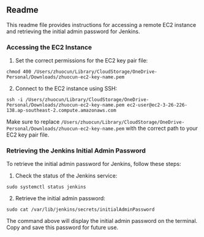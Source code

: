 ## Readme

This readme file provides instructions for accessing a remote EC2 instance and retrieving the initial admin password for Jenkins.

### Accessing the EC2 Instance

1. Set the correct permissions for the EC2 key pair file:

```shell
chmod 400 /Users/zhuocun/Library/CloudStorage/OneDrive-Personal/Downloads/zhuocun-ec2-key-name.pem
```

2. Connect to the EC2 instance using SSH:

```shell
ssh -i /Users/zhuocun/Library/CloudStorage/OneDrive-Personal/Downloads/zhuocun-ec2-key-name.pem ec2-user@ec2-3-26-226-138.ap-southeast-2.compute.amazonaws.com
```

Make sure to replace `/Users/zhuocun/Library/CloudStorage/OneDrive-Personal/Downloads/zhuocun-ec2-key-name.pem` with the correct path to your EC2 key pair file.

### Retrieving the Jenkins Initial Admin Password

To retrieve the initial admin password for Jenkins, follow these steps:

1. Check the status of the Jenkins service:

```shell
sudo systemctl status jenkins
```

2. Retrieve the initial admin password:

```shell
sudo cat /var/lib/jenkins/secrets/initialAdminPassword
```

The command above will display the initial admin password on the terminal. Copy and save this password for future use.